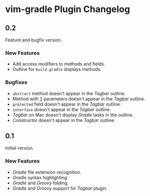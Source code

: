 # vim-gradle Plugin Changelog #

## 0.2 ##

Feature and bugfix version.

### New Features ###

* Add access modifiers to methods and fields.
* Outline for `build.gradle` displays methods.

### Bugfixes ###

* `abstract` method doesn't appear in the *Tagbar* outline.
* Method with 2 parameters doesn't appear in the *Tagbar* outline.
* `protected` field doesn't appear in the *Tagbar* outline.
* `interface` doesn't appear in the *Tagbar* outline.
* *Tagbar* on Mac doesn't display *Gradle* tasks in the outline.
* Constructor doesn't appear in the *Tagbar* outline.

## 0.1 ##

Initial version.

### New Features ###

* *Gradle* file extension recognition.
* *Gradle* syntax highlighting.
* *Gradle* and *Groovy* folding.
* *Gradle* and *Groovy* support for *Tagbar* plugin.
